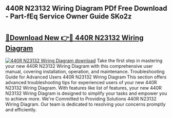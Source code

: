 ## 440R N23132 Wiring Diagram PDf Free Download - Part-fEq Service Owner Guide SKo2z

# <h2><a href="http://dflvq92.blite.top/?on=440R+N23132+Wiring+Diagram">🔗Download New 👉🔴 440R N23132 Wiring Diagram</a></h2>

[![440R N23132 Wiring Diagram download](https://i.imgur.com/lujVjoI.png)](http://dflvq92.blite.top/?on=440R+N23132+Wiring+Diagram)
Take the first step in mastering your new 440R N23132 Wiring Diagram with this comprehensive user manual, covering installation, operation, and maintenance. Troubleshooting Guide for Advanced Users 440R N23132 Wiring Diagram This section offers advanced troubleshooting tips for experienced users of your new 440R N23132 Wiring Diagram. With features like list of features, your new 440R N23132 Wiring Diagram is designed to simplify your tasks and empower you to achieve more. We're Committed to Providing Solutions 440R N23132 Wiring Diagram. Our team is dedicated to resolving your concerns promptly and efficiently.
